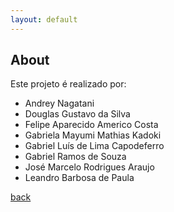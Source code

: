 ```yaml
---
layout: default
---
```


## About

Este projeto é realizado por:

* Andrey Nagatani 
* Douglas Gustavo da Silva 
* Felipe Aparecido Americo Costa 
* Gabriela Mayumi Mathias Kadoki 
* Gabriel Luís de Lima Capodeferro 
* Gabriel Ramos de Souza 
* José Marcelo Rodrigues Araujo 
* Leandro Barbosa de Paula 

[back](./)
